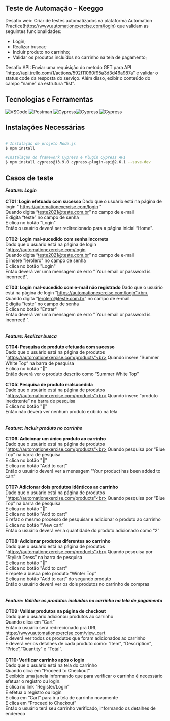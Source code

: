 ## Teste de Automação - Keeggo
Desafio web: Criar de testes automatizados na plataforma Automation Practice(https://www.automationexercise.com/login) que validam as seguintes funcionalidades:
* Login;
* Realizar buscar;
* Incluir produto no carrinho;
* Validar os produtos incluídos no carrinho na tela de pagamento;

Desafio API: Enviar uma requisição do metodo GET para API “https://api.trello.com/1/actions/592f11060f95a3d3d46a987a” e validar o
status code da resposta do serviço. Além disso, exibir o conteúdo do campo “name” da estrutura “list”.
<br>

## Tecnologias e Ferramentas

<img alt="VSCode" src="https://img.shields.io/badge/Visual_Studio_Code-0078D4?style=for-the-badge&logo=visual%20studio%20code&logoColor=white" /> <img alt="Postman" src="https://img.shields.io/badge/Postman-FF6C37.svg?style=for-the-badge&logo=Postman&logoColor=white" /> <img alt="Cypress" src="https://img.shields.io/badge/Cypress-17202C.svg?style=for-the-badge&logo=Cypress&logoColor=white" /><img alt="Cypress" src="https://img.shields.io/badge/Node.js-43853D?style=for-the-badge&logo=node.js&logoColor=white" />  <img alt="Cypress" src="https://img.shields.io/badge/JavaScript-F7DF1E?style=for-the-badge&logo=javascript&logoColor=black" /> 

## Instalações Necessárias
```bash

# Instalação de projeto Node.js
$ npm install

#Instalaçao do framework Cypress e Plugin Cypress API
$ npm install cypress@13.9.0 cypress-plugin-api@2.6.1 --save-dev

```

## Casos de teste

**_Feature: Login_**
<br>
<br>
**CT01: Login efetuado com sucesso**
Dado que o usuário está na página de login " https://automationexercise.com/login "<br>
Quando digita “teste2021@teste.com.br” no campo de e-mail<br>
E digita “teste” no campo de senha<br>
E clica no botão "Login"<br>
Então o usuário deverá ser redirecionado para a página inicial “Home”.<br>
<br>
**CT02: Login mal-sucedido com senha incorreta**<br>
Dado que o usuário está na página de login "https://automationexercise.com/login<br>
Quando digita “teste2021@teste.com.br” no campo de e-mail<br>
E insere "lerolero" no campo de senha<br>
E clica no botão "Login"<br>
Então deverá ver uma mensagem de erro " Your email or password is incorrect!".<br>
<br>
**CT03: Login mal-sucedido com e-mail não registrado**
Dado que o usuário está na página de login "https://automationexercise.com/login"<br>
Quando digita “lerolero@teste.com.br” no campo de e-mail<br>
E digita “teste” no campo de senha<br>
E clica no botão "Entrar"<br>
Então deverá ver uma mensagem de erro " Your email or password is incorrect! ".<br>
<br>
<br>
**_Feature: Realizar busca_**
<br>
<br>
**CT04: Pesquisa de produto efetuada com sucesso**<br>
Dado que o usuário está na página de produtos<br>
"https://automationexercise.com/products"<br>
Quando insere “Summer White Top” na barra de pesquisa<br>
E clica no botão "🔎"<br>
Então deverá ver o produto descrito como “Summer White Top”<br>
<br>
**CT05: Pesquisa de produto malsucedida**<br>
Dado que o usuário está na página de produtos<br>
"https://automationexercise.com/products"<br>
Quando insere “produto inexistente” na barra de pesquisa<br>
E clica no botão "🔎"<br>
Então não deverá ver nenhum produto exibido na tela<br>
<br>
<br>
**_Feature: Incluir produto no carrinho_**
<br>
<br>
**CT06: Adicionar um único produto ao carrinho<br>**
Dado que o usuário está na página de produtos<br>
"https://automationexercise.com/products"<br>
Quando pesquisa por “Blue Top” na barra de pesquisa<br>
E clica no botão "🔎"<br>
E clica no botão "Add to cart"<br>
Então o usuário deverá ver a mensagem "Your product has been added to cart"<br>
<br>
**CT07: Adicionar dois produtos idênticos ao carrinho<br>**
Dado que o usuário está na página de produtos<br>
"https://automationexercise.com/products"<br>
Quando pesquisa por “Blue Top” na barra de pesquisa<br>
E clica no botão "🔎"<br>
E clica no botão "Add to cart"<br>
E refaz o mesmo processo de pesquisar e adicionar o produto ao carrinho<br>
E clica no botão “View cart”<br>
Então o usuário deverá ver a quantidade do produto adicionado como “2”<br>
<br>
**CT08: Adicionar produtos diferentes ao carrinho<br>**
Dado que o usuário está na página de produtos<br>
"https://automationexercise.com/products"<br>
Quando pesquisa por “Stylish Dress” na barra de pesquisa<br>
E clica no botão "🔎"<br>
E clica no botão "Add to cart"<br>
E repete a busca pelo produto “Winter Top”<br>
E clica no botão "Add to cart" do segundo produto<br>
Então o usuário deverá ver os dois produtos no carrinho de compras<br>
<br>
<br>
**_Feature: Validar os produtos incluídos no carrinho na tela de pagamento_**
<br>
<br>
**CT09: Validar produtos na página de checkout**<br>
Dado que o usuário adicionou produtos ao carrinho<br>
Quando clica em “Cart”<br>
Então o usuário será redirecionado pra URL https://www.automationexercise.com/view_cart<br>
E deverá ver todos os produtos que foram adicionados ao carrinho<br>
E deverá ver os detalhes de cada produto como: “Item”, “Description”, “Price”,“Quantity” e “Total”.<br>
<br>
**CT10: Verificar carrinho após o login**<br>
Dado que o usuário está na tela do carrinho<br>
Quando clica em “Proceed to Checkout”<br>
E exibido uma janela informando que para verificar o carrinho é necessário efetuar o
registro ou login.<br>
E clica no link “Register/Login”<br>
E efetua o registro ou login<br>
E clica em “Cart” para ir a tela de carrinho novamente<br>
E clica em “Proceed to Checkout”<br>
Então o usuário terá seu carrinho verificado, informando os detalhes de endereco<br>
